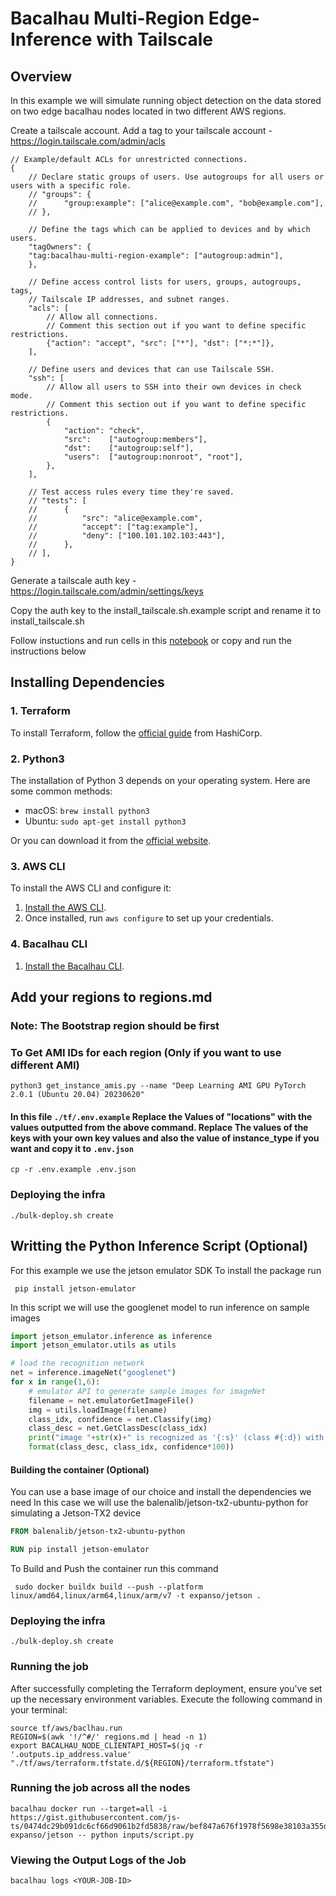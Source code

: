 # Bacalhau Multi-Region Edge-Inference with Tailscale

## Overview
In this example we will simulate running object detection on the data stored on two edge bacalhau nodes located in two different AWS regions.

Create a tailscale account.
Add a tag to your tailscale account - https://login.tailscale.com/admin/acls

```jsonc
// Example/default ACLs for unrestricted connections.
{
	// Declare static groups of users. Use autogroups for all users or users with a specific role.
	// "groups": {
	//  	"group:example": ["alice@example.com", "bob@example.com"],
	// },

	// Define the tags which can be applied to devices and by which users.
	"tagOwners": {
    "tag:bacalhau-multi-region-example": ["autogroup:admin"],
	},

	// Define access control lists for users, groups, autogroups, tags,
	// Tailscale IP addresses, and subnet ranges.
	"acls": [
		// Allow all connections.
		// Comment this section out if you want to define specific restrictions.
		{"action": "accept", "src": ["*"], "dst": ["*:*"]},
	],

	// Define users and devices that can use Tailscale SSH.
	"ssh": [
		// Allow all users to SSH into their own devices in check mode.
		// Comment this section out if you want to define specific restrictions.
		{
			"action": "check",
			"src":    ["autogroup:members"],
			"dst":    ["autogroup:self"],
			"users":  ["autogroup:nonroot", "root"],
		},
	],

	// Test access rules every time they're saved.
	// "tests": [
	//  	{
	//  		"src": "alice@example.com",
	//  		"accept": ["tag:example"],
	//  		"deny": ["100.101.102.103:443"],
	//  	},
	// ],
}
```
Generate a tailscale auth key - https://login.tailscale.com/admin/settings/keys

Copy the auth key to the install_tailscale.sh.example script and rename it to install_tailscale.sh

Follow instuctions and run cells in this [notebook](./run.ipynb) or copy and run the instructions below

## Installing Dependencies

### 1. Terraform

To install Terraform, follow the [official guide](https://learn.hashicorp.com/tutorials/terraform/install-cli) from HashiCorp.

### 2. Python3

The installation of Python 3 depends on your operating system. Here are some common methods:

- macOS: `brew install python3`
- Ubuntu: `sudo apt-get install python3`

Or you can download it from the [official website](https://www.python.org/downloads/).

### 3. AWS CLI

To install the AWS CLI and configure it:

1. [Install the AWS CLI](https://docs.aws.amazon.com/cli/latest/userguide/install-cliv2.html).
2. Once installed, run `aws configure` to set up your credentials.

### 4. Bacalhau CLI

1. [Install the Bacalhau CLI](https://docs.bacalhau.org/getting-started/installation).

## Add your regions to regions.md
### Note: The Bootstrap region should be first

### To Get AMI IDs for each region (Only if you want to use different AMI)
```
python3 get_instance_amis.py --name "Deep Learning AMI GPU PyTorch 2.0.1 (Ubuntu 20.04) 20230620"
```
#### In this file `./tf/.env.example` Replace the Values of "locations" with the values outputted from the above command. Replace The values of the keys with your own key values and also the value of instance_type if you want and copy it to `.env.json`
```
cp -r .env.example .env.json
```
### Deploying the infra
```
./bulk-deploy.sh create
```

## Writting the Python Inference Script (Optional)

For this example we use the jetson emulator SDK
To install the package run
```
 pip install jetson-emulator
```

In this script we will use the googlenet model to run inference on sample images
```python
import jetson_emulator.inference as inference
import jetson_emulator.utils as utils

# load the recognition network
net = inference.imageNet("googlenet")
for x in range(1,6):
	# emulator API to generate sample images for imageNet
	filename = net.emulatorGetImageFile()      
	img = utils.loadImage(filename) 
	class_idx, confidence = net.Classify(img)            
	class_desc = net.GetClassDesc(class_idx)            
	print("image "+str(x)+" is recognized as '{:s}' (class #{:d}) with {:f}% confidence".
	format(class_desc, class_idx, confidence*100))
```

#### Building the container (Optional)

You can use a base image of our choice and install the dependencies we need
In this case we will use the balenalib/jetson-tx2-ubuntu-python for simulating a Jetson-TX2 device 
```Dockerfile
FROM balenalib/jetson-tx2-ubuntu-python

RUN pip install jetson-emulator
```

To Build and Push the container run this command
```
 sudo docker buildx build --push --platform linux/amd64,linux/arm64,linux/arm/v7 -t expanso/jetson .
```

### Deploying the infra

```
./bulk-deploy.sh create
```
### Running the job

After successfully completing the Terraform deployment, ensure you've set up the necessary environment variables. Execute the following command in your terminal:

```
source tf/aws/baclhau.run
REGION=$(awk '!/^#/' regions.md | head -n 1)
export BACALHAU_NODE_CLIENTAPI_HOST=$(jq -r '.outputs.ip_address.value' "./tf/aws/terraform.tfstate.d/${REGION}/terraform.tfstate")
```

### Running the job across all the nodes
```
bacalhau docker run --target=all -i https://gist.githubusercontent.com/js-ts/0474dc29b091dc6cf66d9061b2fd5838/raw/bef847a676f1978f5698e38103a355dce00af61e/script.py expanso/jetson -- python inputs/script.py
```

### Viewing the Output Logs of the Job

```
bacalhau logs <YOUR-JOB-ID>
```